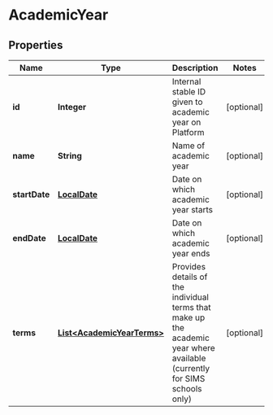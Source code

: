
# AcademicYear

## Properties
Name | Type | Description | Notes
------------ | ------------- | ------------- | -------------
**id** | **Integer** | Internal stable ID given to academic year on Platform |  [optional]
**name** | **String** | Name of academic year |  [optional]
**startDate** | [**LocalDate**](LocalDate.md) | Date on which academic year starts |  [optional]
**endDate** | [**LocalDate**](LocalDate.md) | Date on which academic year ends |  [optional]
**terms** | [**List&lt;AcademicYearTerms&gt;**](AcademicYearTerms.md) | Provides details of the individual terms that make up the academic year where available (currently for SIMS schools only) |  [optional]



